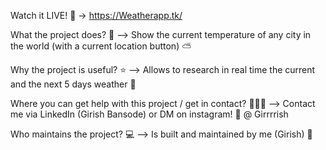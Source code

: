 Watch it LIVE! 🎉 -> https://Weatherapp.tk/

What the project does? 🤔 --> Show the current temperature of any city in the world (with a current location button) ⛅

Why the project is useful? ⭐ --> Allows to research in real time the current and the next 5 days weather 🎉

Where you can get help with this project / get in contact? 🙋‍♀️💌 --> Contact me via LinkedIn (Girish Bansode) or DM on instagram! 📩 @ Girrrrish

Who maintains the project? 💻 --> Is built and maintained by me (Girish) 👋
 
